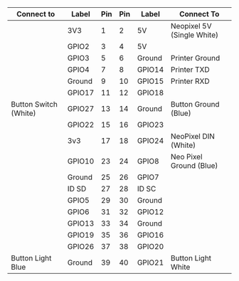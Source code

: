 | Connect to | Label | Pin | Pin | Label | Connect To |
|---|---|---|---|---|---|
||3V3|1|2|5V| Neopixel 5V (Single White)|
||GPIO2|3|4|5V||
||GPIO3|5|6|Ground|Printer Ground|
||GPIO4|7|8|GPIO14|Printer TXD|
||Ground|9|10|GPIO15|Printer RXD|
||GPIO17|11|12|GPIO18||
|Button Switch (White)|GPIO27|13|14|Ground|Button Ground (Blue)|
||GPIO22|15|16|GPIO23||
||3v3|17|18|GPIO24|NeoPixel DIN (White)|
||GPIO10|23|24|GPIO8|Neo Pixel Ground (Blue)|
||Ground|25|26|GPIO7||
||ID SD|27|28|ID SC||
||GPIO5|29|30|Ground||
||GPIO6|31|32|GPIO12||
||GPIO13|33|34|Ground||
||GPIO19|35|36|GPIO16||
||GPIO26|37|38|GPIO20||
|Button Light Blue|Ground|39|40|GPIO21|Button Light White|
